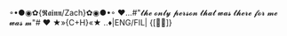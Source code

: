 ◦•●◉✿{𝕽𝖆𝖎𝖓𝖓/Zach}✿◉●•◦
♥...#"𝓽𝓱𝓮 𝓸𝓷𝓵𝔂 𝓹𝓮𝓻𝓼𝓸𝓷 𝓽𝓱𝓪𝓽 𝔀𝓪𝓼 𝓽𝓱𝓮𝓻𝓮 𝓯𝓸𝓻 𝓶𝓮 𝔀𝓪𝓼 𝓶"# ♥
 ★»{C+H}«★ ..♦|ENG/FIL| {[🎵🪽]}

<!---
MrNuttela/MrNuttela is a ✨ special ✨ repository because its `README.md` (this file) appears on your GitHub profile.
You can click the Preview link to take a look at your changes.
--->
